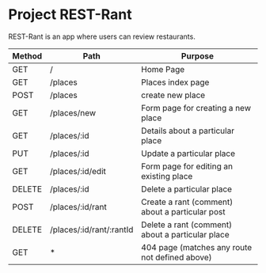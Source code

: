 # Project REST-Rant

REST-Rant is an app where users can review restaurants.


|   Method   |   Path                    |   Purpose                                                 |
|   -------  |   -----                   |   -------                                                 | 
|   GET      |   /                       | Home Page                                                 |
|   GET      |  /places                  | Places index page                                         |
|   POST     | /places                   | create new place                                          |
|   GET      | /places/new               | Form page for creating a new place                        |
|   GET      | /places/:id               | Details about a particular place                          |
|   PUT      | /places/:id               | Update a particular place                                 |
|   GET      | /places/:id/edit          | Form page for editing an existing place                   |
|  DELETE    | /places/:id               | Delete a particular place                                 |
|   POST     | /places/:id/rant          | Create a rant (comment) about a particular post           |
|  DELETE    | /places/:id/rant/:rantId  | Delete a rant (comment) about a particular place          |
|   GET      | *                         | 404 page (matches any route not defined above)            |